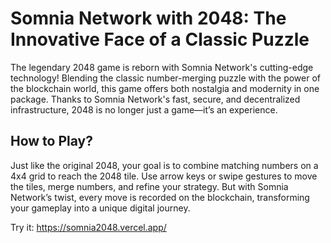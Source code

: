 # Somnia Network with 2048: The Innovative Face of a Classic Puzzle

The legendary 2048 game is reborn with Somnia Network's cutting-edge technology! Blending the classic number-merging puzzle with the power of the blockchain world, this game offers both nostalgia and modernity in one package. Thanks to Somnia Network's fast, secure, and decentralized infrastructure, 2048 is no longer just a game—it’s an experience.

## How to Play?

Just like the original 2048, your goal is to combine matching numbers on a 4x4 grid to reach the 2048 tile. Use arrow keys or swipe gestures to move the tiles, merge numbers, and refine your strategy. But with Somnia Network’s twist, every move is recorded on the blockchain, transforming your gameplay into a unique digital journey.

Try it: https://somnia2048.vercel.app/
